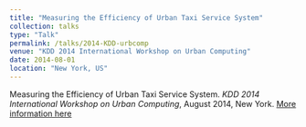 ```yaml
---
title: "Measuring the Efficiency of Urban Taxi Service System"
collection: talks
type: "Talk"
permalink: /talks/2014-KDD-urbcomp
venue: "KDD 2014 International Workshop on Urban Computing"
date: 2014-08-01
location: "New York, US"
---
```


Measuring the Efficiency of Urban Taxi Service System. <i>KDD 2014 International Workshop on Urban Computing</i>, August 2014, New York.
[More information here](http://www2.cs.uic.edu/~urbcomp2013/urbcomp2014/papers/Zhang_Efficiency_taxi.pdf)